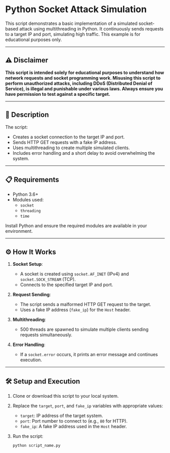# Python Socket Attack Simulation

This script demonstrates a basic implementation of a simulated socket-based attack using multithreading in Python. It continuously sends requests to a target IP and port, simulating high traffic. This example is for educational purposes only.

---

## ⚠️ Disclaimer

**This script is intended solely for educational purposes to understand how network requests and socket programming work. Misusing this script to perform unauthorized attacks, including DDoS (Distributed Denial of Service), is illegal and punishable under various laws. Always ensure you have permission to test against a specific target.**

---

## 📝 Description

The script:
- Creates a socket connection to the target IP and port.
- Sends HTTP GET requests with a fake IP address.
- Uses multithreading to create multiple simulated clients.
- Includes error handling and a short delay to avoid overwhelming the system.

---

## 📋 Requirements

- Python 3.6+
- Modules used:
  - `socket`
  - `threading`
  - `time`

Install Python and ensure the required modules are available in your environment.

---

## ⚙️ How It Works

1. **Socket Setup**:
   - A socket is created using `socket.AF_INET` (IPv4) and `socket.SOCK_STREAM` (TCP).
   - Connects to the specified target IP and port.

2. **Request Sending**:
   - The script sends a malformed HTTP GET request to the target.
   - Uses a fake IP address (`fake_ip`) for the `Host` header.

3. **Multithreading**:
   - 500 threads are spawned to simulate multiple clients sending requests simultaneously.

4. **Error Handling**:
   - If a `socket.error` occurs, it prints an error message and continues execution.

---

## 🛠️ Setup and Execution

1. Clone or download this script to your local system.
2. Replace the `target`, `port`, and `fake_ip` variables with appropriate values:
   - `target`: IP address of the target system.
   - `port`: Port number to connect to (e.g., `80` for HTTP).
   - `fake_ip`: A fake IP address used in the `Host` header.
3. Run the script:

   ```bash
   python script_name.py
